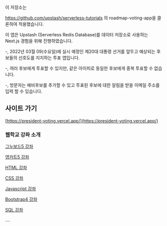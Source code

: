 이 저장소는 

https://github.com/upstash/serverless-tutorials 의 roadmap-voting-app을 클론하여 적용했습니다.

이 앱은 Upstash (Serverless Redis Database)를 데이터 저장소로 사용하는 Next.js 경험을 위해 진행하였습니다.

-, 2022년 03월 09(수요일)에 실시 예정인 제20대 대통령 선거를 앞두고 예상되는 후보들의 선호도를 지지하는 투표 앱입니다.

-, 여러 후보에게 투표할 수 있지만, 같은 아이피로 동일한 후보에게 중복 투표할 수 없습니다.

-, 방문자는 예비후보를 추가할 수 있고 투표된 후보에 대한 알림을 받을 이메일 주소를 입력 할 수 있습니다.


## 사이트 가기

[https://president-voting.vercel.app/](https://president-voting.vercel.app/)



### 웹학교 강좌 소개

[그누보드5 강좌](https://365ok.co.kr/tj/gnuboard)

[영카트5 강좌](https://365ok.co.kr/tj/youngcart)

[HTML 강좌](https://365ok.co.kr/tj/html7)

[CSS 강좌](https://365ok.co.kr/tj/css7)

[Javascript 강좌](https://365ok.co.kr/tj/js)

[Bootstrap4 강좌](https://365ok.co.kr/tj/bootstrap4)

[SQL 강좌](https://365ok.co.kr/tj/sql)

....
